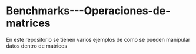 # Benchmarks---Operaciones-de-matrices
En este repositorio se tienen varios ejemplos de como se pueden manipular datos dentro de matrices
